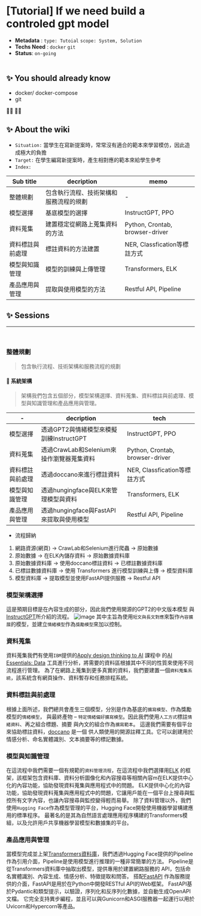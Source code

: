 # [Tutorial] If we need build a controled gpt model

- **Metadata** : `type: Tutoial` `scope: System, Solution` 
- **Techs Need** : `docker` `git`
- **Status**: `on-going`
<br/><br/>

## ✨ You should already know
- docker/ docker-compose
- git

👩‍💻 👨‍💻

## ✨ About the wiki
- `Situation:` 當學生在寫新提案時，常常沒有適合的範本來學習模仿，因此造成極大的負擔
- `Target:` 在學生編寫新提案時，產生相對應的範本來給學生參考
- `Index:`

| Sub title | decription | memo |
| ------ | ------ | ------ |
| 整體規劃 | 包含執行流程、技術架構和服務流程的規劃 | - |
| 模型選擇 | 基底模型的選擇 | InstructGPT, PPO |
| 資料蒐集 | 建置穩定從網路上蒐集資料的方法 | Python, Crontab, browser-driver |
| 資料標註與前處理 | 標註資料的方法建置 | NER, Classfication等標註方式 |
| 模型與知識管理 | 模型的訓練與上傳管理 | Transformers, ELK |
| 產品應用與管理 | 提取與使用模型的方法 | Restful API, Pipeline |


## ✨ Sessions

---
<br>

### **整體規劃**
> 包含執行流程、技術架構和服務流程的規劃

####  📝 系統架構
> 架構我們包含五個部分，模型架構選擇、資料蒐集、資料標註與前處理、模型與知識管理和產品應用與管理。

| - | decription | tech |
| ------ | ------ | ------ |
| 模型選擇 | 透過GPT2與情緒模型來模擬訓練InstructGPT | InstructGPT, PPO |
| 資料蒐集 | 透過CrawLab和Selenium來操作瀏覽器蒐集資料 | Python, Crontab, browser-driver |
| 資料標註與前處理 | 透過doccano來進行標註資料 | NER, Classfication等標註方式 |
| 模型與知識管理 | 透過hungingface與ELK來管理模型與資料 | Transformers, ELK |
| 產品應用與管理 | 透過hungingface與FastAPI來提取與使用模型 | Restful API, Pipeline |

- 流程歸納
1. 網路資源(網頁) -> CrawLab和Selenium進行爬蟲 -> 原始數據
2. 原始數據 -> 在ELK內儲存資料 -> 原始數據資料庫
3. 原始數據資料庫 -> 使用doccano標註資料 -> 已標註數據資料庫
4. 已標註數據資料庫 -> 使用 Transformers 進行模型訓練與上傳 -> 模型資料庫
5. 模型資料庫 -> 提取模型並使用FastAPI提供服務 -> Restful API

### **模型架構選擇**
這是預期目標是在內容生成的部分，因此我們使用開源的GPT2的中文版本模型
與[InstructGPT]("https://arxiv.org/abs/2203.02155")所介紹的流程。
![image](https://cdn.openai.com/chatgpt/draft-20221129c/ChatGPT_Diagram.svg)
其中主旨為使用`短文與長文對應`來製作`內容擴展`的模型，並建立`情緒模型`作為`獎勵模型`來加以控制。

### **資料蒐集**
資料蒐集我們有使用`IBM`提供的[Apply design thinking to AI](https://www.ibm.com/design/thinking/page/courses/AI_Essentials) 課程中
的[AI Essentials: Data](https://www.ibm.com/design/thinking/page/toolkit/activity/ai-essentials-data) 工具進行分析，將需要的資料區根據其中不同的性質來使用不同流程進行管理。
為了在網路上蒐集到更多真實的資料，我們要建置一個`資料蒐集系統`，該系統含有網頁操作、資料暫存和任務排程系統。


### **資料標註與前處理**

根據上面所述，我們總共會產生三個模型，分別是作為基底的`擴寫模型`、作為獎勵模型的`情緒模型`，
與最終產物 – `特定情緒偏好擴寫模型`。因此我們使用`人工方式`標註`情緒資料`、再之組合標題、摘要
與內文的組合作為`擴寫範本`。
這邊我們需要有個平台來協助標註資料，[doccano](https://github.com/doccano/doccano) 是一個
供人類使用的開源註釋工具。它可以創建用於情感分析、命名實體識別、文本摘要等的標記數據。

### **模型與知識管理**

在這流程中我們需要一個有規範的`資料管理流程`，在這流程中我們選擇用[ELK](https://www.elastic.co/what-is/elk-stack) 
的框架，該框架包含資料庫、資料分析圖像化和內容搜尋等相關內容m在ELK提供中心化的內容功能，協助發現資料蒐集與應用程式中的問題。
ELK提供中心化的內容功能，協助發現資料蒐集與應用程式中的問題，它讓用戶能在一個平台上搜尋與監控所有文字內容，也讓內容搜尋與監控變得輕而易舉。
除了資料管理以外，我們使用`Hugging Face`作為模型管理的平台，Hugging Face開發使用機器學習構建應用的標準程序。
最著名的是其為自然語言處理應用程序構建的Transformers模組，以及允許用戶共享機器學習模型和數據集的平台。


### **產品應用與管理**
當模型完成並上架[Transformers資料庫](https://huggingface.co/docs/transformers/main_classes/pipelines)，我們透過Hugging Face提供的Pipeline作為引用介面，Pipeline是使用模型進行推理的一種非常簡單的方法。
Pipeline是從Transformers資料庫中抽取出模型，提供專用於建置網路服務的 API，包括命名實體識別、內容生成、情感分析、特徵提取和問答。
搭配[FastAPI](https://fastapi.tiangolo.com/) 作為服務提供的介面，FastAPI是用於在Python中開發RESTful API的Web框架。
FastAPI基於Pydantic和類型提示，以驗證，序列化和反序列化數據，並自動生成OpenAPI文檔。
它完全支持異步編程，並且可以與Gunicorn和ASGI服務器一起運行以用於Uvicorn和Hypercorn等產品。
